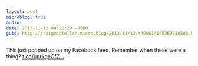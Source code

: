 ```yaml
---
layout: post
microblog: true
audio: 
date: 2013-11-13 08:20:29 -0500
guid: http://craigmcclellan.micro.blog/2013/11/13/t400614145369710593.html
---
```

This just popped up on my Facebook feed. Remember when these were a thing? [t.co/uprkqeCfZ...](http://t.co/uprkqeCfZK)
